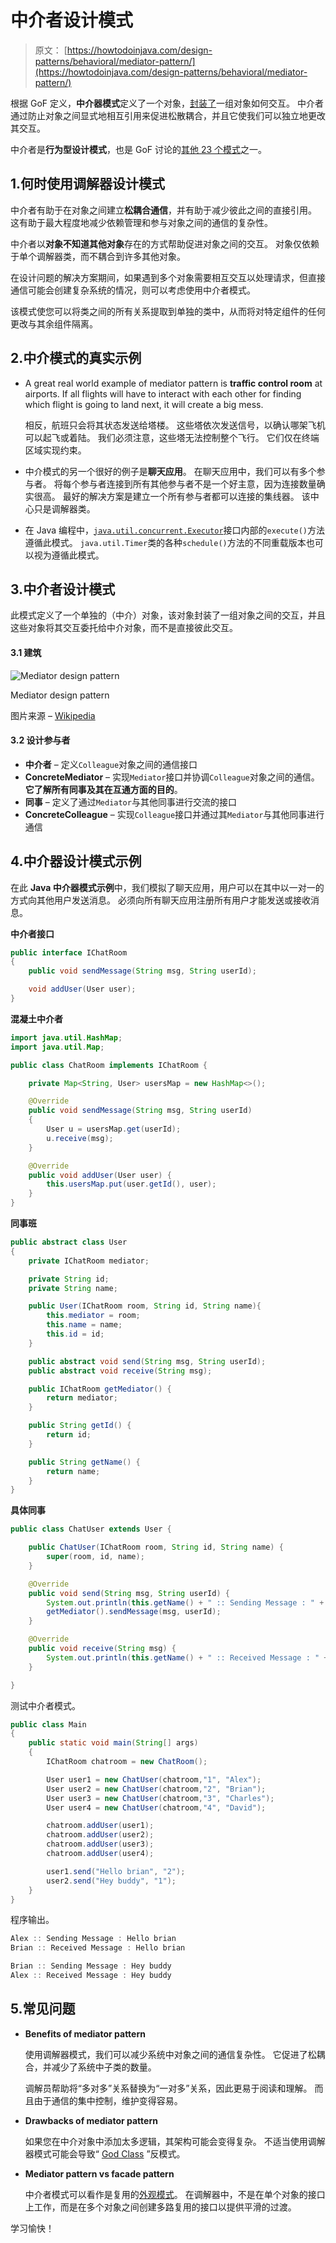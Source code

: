 # 中介者设计模式

> 原文： [https://howtodoinjava.com/design-patterns/behavioral/mediator-pattern/](https://howtodoinjava.com/design-patterns/behavioral/mediator-pattern/)

根据 GoF 定义，**中介器模式**定义了一个对象，[封装了](https://howtodoinjava.com/oops/encapsulation-in-java-and-its-relation-with-abstraction/)一组对象如何交互。 中介者通过防止对象之间显式地相互引用来促进松散耦合，并且它使我们可以独立地更改其交互。

中介者是**行为型设计模式**，也是 GoF 讨论的[其他 23 个模式](https://howtodoinjava.com/gang-of-four-java-design-patterns/)之一。

## 1.何时使用调解器设计模式

中介者有助于在对象之间建立**松耦合通信**，并有助于减少彼此之间的直接引用。 这有助于最大程度地减少依赖管理和参与对象之间的通信的复杂性。

中介者以**对象不知道其他对象**存在的方式帮助促进对象之间的交互。 对象仅依赖于单个调解器类，而不耦合到许多其他对象。

在设计问题的解决方案期间，如果遇到多个对象需要相互交互以处理请求，但直接通信可能会创建复杂系统的情况，则可以考虑使用中介者模式。

该模式使您可以将类之间的所有关系提取到单独的类中，从而将对特定组件的任何更改与其余组件隔离。

## 2.中介模式的真实示例

*   A great real world example of mediator pattern is **traffic control room** at airports. If all flights will have to interact with each other for finding which flight is going to land next, it will create a big mess.

    相反，航班只会将其状态发送给塔楼。 这些塔依次发送信号，以确认哪架飞机可以起飞或着陆。 我们必须注意，这些塔无法控制整个飞行。 它们仅在终端区域实现约束。

*   中介模式的另一个很好的例子是**聊天应用**。 在聊天应用中，我们可以有多个参与者。 将每个参与者连接到所有其他参与者不是一个好主意，因为连接数量确实很高。 最好的解决方案是建立一个所有参与者都可以连接的集线器。 该中心只是调解器类。
*   在 Java 编程中，[`java.util.concurrent.Executor`](https://howtodoinjava.com/java/multi-threading/executor-framework-tutorial/)接口内部的`execute()`方法遵循此模式。 `java.util.Timer`类的各种`schedule()`方法的不同重载版本也可以视为遵循此模式。

## 3.中介者设计模式

此模式定义了一个单独的（中介）对象，该对象封装了一组对象之间的交互，并且这些对象将其交互委托给中介对象，而不是直接彼此交互。

#### 3.1 建筑

![Mediator design pattern](img/81a4137527b0844872ba744c630c167d.png)

Mediator design pattern



图片来源 – [Wikipedia](https://en.wikipedia.org/wiki/Mediator_pattern)

#### 3.2 设计参与者

*   **中介者** – 定义`Colleague`对象之间的通信接口
*   **ConcreteMediator** – 实现`Mediator`接口并协调`Colleague`对象之间的通信。 **它了解所有同事及其在互通方面的目的**。
*   **同事** – 定义了通过`Mediator`与其他同事进行交流的接口
*   **ConcreteColleague** – 实现`Colleague`接口并通过其`Mediator`与其他同事进行通信

## 4.中介器设计模式示例

在此 **Java 中介器模式示例**中，我们模拟了聊天应用，用户可以在其中以一对一的方式向其他用户发送消息。 必须向所有聊天应用注册所有用户才能发送或接收消息。

**中介者接口**

```java
public interface IChatRoom 
{
    public void sendMessage(String msg, String userId);

    void addUser(User user);
}

```

**混凝土中介者**

```java
import java.util.HashMap;
import java.util.Map;

public class ChatRoom implements IChatRoom {

    private Map<String, User> usersMap = new HashMap<>();

    @Override
    public void sendMessage(String msg, String userId) 
    {
        User u = usersMap.get(userId);
        u.receive(msg);
    }

    @Override
    public void addUser(User user) {
        this.usersMap.put(user.getId(), user);
    }
}

```

**同事班**

```java
public abstract class User
{
    private IChatRoom mediator;

    private String id;
    private String name;

    public User(IChatRoom room, String id, String name){
        this.mediator = room;
        this.name = name;
        this.id = id;
    }

    public abstract void send(String msg, String userId);
    public abstract void receive(String msg);

    public IChatRoom getMediator() {
        return mediator;
    }

    public String getId() {
        return id;
    }

    public String getName() {
        return name;
    }
}

```

**具体同事**

```java
public class ChatUser extends User {

    public ChatUser(IChatRoom room, String id, String name) {
        super(room, id, name);
    }

    @Override
    public void send(String msg, String userId) {
        System.out.println(this.getName() + " :: Sending Message : " + msg);
        getMediator().sendMessage(msg, userId);
    }

    @Override
    public void receive(String msg) {
        System.out.println(this.getName() + " :: Received Message : " + msg);
    }

}

```

测试中介者模式。

```java
public class Main 
{
    public static void main(String[] args) 
    {
        IChatRoom chatroom = new ChatRoom();

        User user1 = new ChatUser(chatroom,"1", "Alex");
        User user2 = new ChatUser(chatroom,"2", "Brian");
        User user3 = new ChatUser(chatroom,"3", "Charles");
        User user4 = new ChatUser(chatroom,"4", "David");

        chatroom.addUser(user1);
        chatroom.addUser(user2);
        chatroom.addUser(user3);
        chatroom.addUser(user4);

        user1.send("Hello brian", "2");
        user2.send("Hey buddy", "1");
    }
}

```

程序输出。

```java
Alex :: Sending Message : Hello brian
Brian :: Received Message : Hello brian

Brian :: Sending Message : Hey buddy
Alex :: Received Message : Hey buddy

```

## 5.常见问题

*   **Benefits of mediator pattern**

    使用调解器模式，我们可以减少系统中对象之间的通信复杂性。 它促进了松耦合，并减少了系统中子类的数量。

    调解员帮助将“多对多”关系替换为“一对多”关系，因此更易于阅读和理解。 而且由于通信的集中控制，维护变得容易。

*   **Drawbacks of mediator pattern**

    如果您在中介对象中添加太多逻辑，其架构可能会变得复杂。 不适当使用调解器模式可能会导致“ [God Class](https://en.wikipedia.org/wiki/God_object) ”反模式。

*   **Mediator pattern vs facade pattern**

    中介者模式可以看作是复用的[外观模式](https://howtodoinjava.com/design-patterns/structural/facade-design-pattern/)。 在调解器中，不是在单个对象的接口上工作，而是在多个对象之间创建多路复用的接口以提供平滑的过渡。

学习愉快！